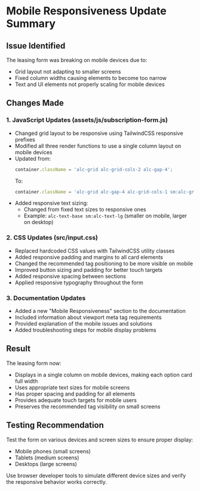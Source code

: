 # Mobile Responsiveness Update Summary

## Issue Identified
The leasing form was breaking on mobile devices due to:
- Grid layout not adapting to smaller screens
- Fixed column widths causing elements to become too narrow
- Text and UI elements not properly scaling for mobile devices

## Changes Made

### 1. JavaScript Updates (assets/js/subscription-form.js)
- Changed grid layout to be responsive using TailwindCSS responsive prefixes
- Modified all three render functions to use a single column layout on mobile devices
- Updated from:
  ```js
  container.className = 'alc-grid alc-grid-cols-2 alc-gap-4';
  ```
  To:
  ```js
  container.className = 'alc-grid alc-gap-4 alc-grid-cols-1 sm:alc-grid-cols-2';
  ```
- Added responsive text sizing:
  - Changed from fixed text sizes to responsive ones
  - Example: `alc-text-base sm:alc-text-lg` (smaller on mobile, larger on desktop)

### 2. CSS Updates (src/input.css)
- Replaced hardcoded CSS values with TailwindCSS utility classes
- Added responsive padding and margins to all card elements
- Changed the recommended tag positioning to be more visible on mobile
- Improved button sizing and padding for better touch targets
- Added responsive spacing between sections
- Applied responsive typography throughout the form

### 3. Documentation Updates
- Added a new "Mobile Responsiveness" section to the documentation
- Included information about viewport meta tag requirements
- Provided explanation of the mobile issues and solutions
- Added troubleshooting steps for mobile display problems

## Result
The leasing form now:
- Displays in a single column on mobile devices, making each option card full width
- Uses appropriate text sizes for mobile screens
- Has proper spacing and padding for all elements
- Provides adequate touch targets for mobile users
- Preserves the recommended tag visibility on small screens

## Testing Recommendation
Test the form on various devices and screen sizes to ensure proper display:
- Mobile phones (small screens)
- Tablets (medium screens)
- Desktops (large screens)

Use browser developer tools to simulate different device sizes and verify the responsive behavior works correctly. 